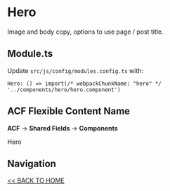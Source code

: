 # Hero

Image and body copy, options to use page / post title.

## Module.ts

Update `src/js/config/modules.config.ts` with:

`Hero: () => import(/* webpackChunkName: "hero" */ '../components/hero/hero.component')`

## ACF Flexible Content Name

**ACF** -> **Shared Fields** -> **Components**

Hero

## Navigation

[<< BACK TO HOME](../README.md)
